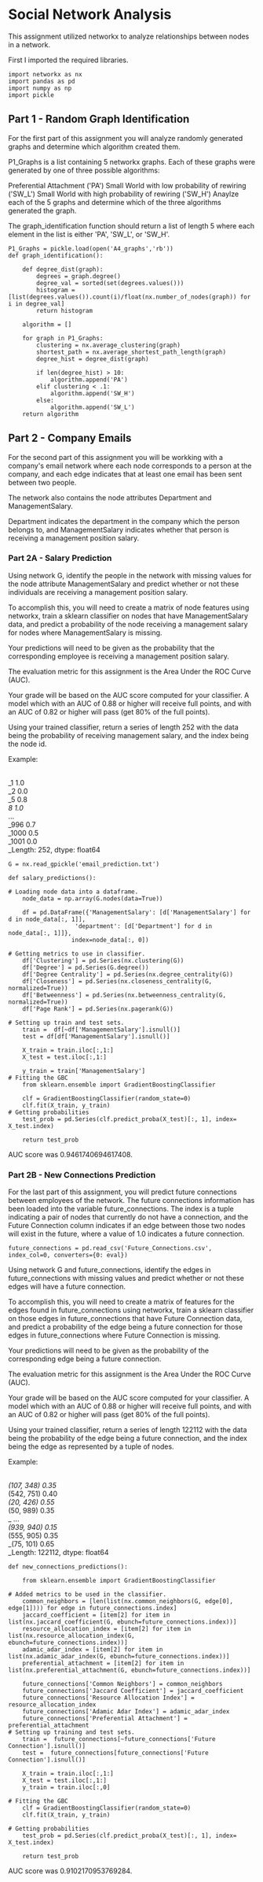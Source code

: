 # Social Network Analysis
This assignment utilized networkx to analyze relationships between nodes in a network.

First I imported the required libraries.
```
import networkx as nx
import pandas as pd
import numpy as np
import pickle
```

## Part 1 - Random Graph Identification
For the first part of this assignment you will analyze randomly generated graphs and determine which algorithm created them.

P1_Graphs is a list containing 5 networkx graphs. Each of these graphs were generated by one of three possible algorithms:

Preferential Attachment ('PA')
Small World with low probability of rewiring ('SW_L')
Small World with high probability of rewiring ('SW_H')
Anaylze each of the 5 graphs and determine which of the three algorithms generated the graph.

The graph_identification function should return a list of length 5 where each element in the list is either 'PA', 'SW_L', or 'SW_H'.
```
P1_Graphs = pickle.load(open('A4_graphs','rb')) 
def graph_identification():

    def degree_dist(graph):
        degrees = graph.degree()
        degree_val = sorted(set(degrees.values()))
        histogram = [list(degrees.values()).count(i)/float(nx.number_of_nodes(graph)) for i in degree_val]
        return histogram

    algorithm = []

    for graph in P1_Graphs:
        clustering = nx.average_clustering(graph)
        shortest_path = nx.average_shortest_path_length(graph)
        degree_hist = degree_dist(graph)

        if len(degree_hist) > 10:
            algorithm.append('PA')
        elif clustering < .1:
            algorithm.append('SW_H')
        else:
            algorithm.append('SW_L')
    return algorithm
 ```
 
## Part 2 - Company Emails
For the second part of this assignment you will be workking with a company's email network where each node corresponds to a person at the company, and each edge indicates that at least one email has been sent between two people.

The network also contains the node attributes Department and ManagementSalary.

Department indicates the department in the company which the person belongs to, and ManagementSalary indicates whether that person is receiving a management position salary.

### Part 2A - Salary Prediction
Using network G, identify the people in the network with missing values for the node attribute ManagementSalary and predict whether or not these individuals are receiving a management position salary.

To accomplish this, you will need to create a matrix of node features using networkx, train a sklearn classifier on nodes that have ManagementSalary data, and predict a probability of the node receiving a management salary for nodes where ManagementSalary is missing.

Your predictions will need to be given as the probability that the corresponding employee is receiving a management position salary.

The evaluation metric for this assignment is the Area Under the ROC Curve (AUC).

Your grade will be based on the AUC score computed for your classifier. A model which with an AUC of 0.88 or higher will receive full points, and with an AUC of 0.82 or higher will pass (get 80% of the full points).

Using your trained classifier, return a series of length 252 with the data being the probability of receiving management salary, and the index being the node id.

Example:

   </br>_1       1.0
   </br>_2       0.0
   </br>_5       0.8
   </br>_8       1.0
   </br>_    ...
   </br>_996     0.7
   </br>_1000    0.5
   </br>_1001    0.0
   </br>_Length: 252, dtype: float64
```
G = nx.read_gpickle('email_prediction.txt')

def salary_predictions():

# Loading node data into a dataframe.
    node_data = np.array(G.nodes(data=True))

    df = pd.DataFrame({'ManagementSalary': [d['ManagementSalary'] for d in node_data[:, 1]],
                   'department': [d['Department'] for d in node_data[:, 1]]},
                  index=node_data[:, 0])
                  
# Getting metrics to use in classifier.
    df['Clustering'] = pd.Series(nx.clustering(G))
    df['Degree'] = pd.Series(G.degree())
    df['Degree Centrality'] = pd.Series(nx.degree_centrality(G))
    df['Closeness'] = pd.Series(nx.closeness_centrality(G, normalized=True))
    df['Betweenness'] = pd.Series(nx.betweenness_centrality(G, normalized=True))
    df['Page Rank'] = pd.Series(nx.pagerank(G))

# Setting up train and test sets.
    train =  df[~df['ManagementSalary'].isnull()]
    test = df[df['ManagementSalary'].isnull()]

    X_train = train.iloc[:,1:]
    X_test = test.iloc[:,1:]

    y_train = train['ManagementSalary']
# Fitting the GBC
    from sklearn.ensemble import GradientBoostingClassifier

    clf = GradientBoostingClassifier(random_state=0)
    clf.fit(X_train, y_train)
# Getting probabilities
    test_prob = pd.Series(clf.predict_proba(X_test)[:, 1], index= X_test.index)

    return test_prob
```
AUC score was 0.9461740694617408.

### Part 2B - New Connections Prediction
For the last part of this assignment, you will predict future connections between employees of the network. The future connections information has been loaded into the variable future_connections. The index is a tuple indicating a pair of nodes that currently do not have a connection, and the Future Connection column indicates if an edge between those two nodes will exist in the future, where a value of 1.0 indicates a future connection.
```
future_connections = pd.read_csv('Future_Connections.csv', index_col=0, converters={0: eval})
```

Using network G and future_connections, identify the edges in future_connections with missing values and predict whether or not these edges will have a future connection.

To accomplish this, you will need to create a matrix of features for the edges found in future_connections using networkx, train a sklearn classifier on those edges in future_connections that have Future Connection data, and predict a probability of the edge being a future connection for those edges in future_connections where Future Connection is missing.

Your predictions will need to be given as the probability of the corresponding edge being a future connection.

The evaluation metric for this assignment is the Area Under the ROC Curve (AUC).

Your grade will be based on the AUC score computed for your classifier. A model which with an AUC of 0.88 or higher will receive full points, and with an AUC of 0.82 or higher will pass (get 80% of the full points).

Using your trained classifier, return a series of length 122112 with the data being the probability of the edge being a future connection, and the index being the edge as represented by a tuple of nodes.

Example:

</br>_(107, 348)    0.35
</br>_(542, 751)    0.40
</br>_(20, 426)     0.55
</br>_(50, 989)     0.35
</br>_          ...
</br>_(939, 940)    0.15
</br>_(555, 905)    0.35
</br>_(75, 101)     0.65
</br>_Length: 122112, dtype: float64
    
    
```    
def new_connections_predictions():

    from sklearn.ensemble import GradientBoostingClassifier
    
# Added metrics to be used in the classifier.
    common_neighbors = [len(list(nx.common_neighbors(G, edge[0], edge[1]))) for edge in future_connections.index]
    jaccard_coefficient = [item[2] for item in list(nx.jaccard_coefficient(G, ebunch=future_connections.index))]
    resource_allocation_index = [item[2] for item in list(nx.resource_allocation_index(G, ebunch=future_connections.index))]
    adamic_adar_index = [item[2] for item in list(nx.adamic_adar_index(G, ebunch=future_connections.index))]
    preferential_attachment = [item[2] for item in list(nx.preferential_attachment(G, ebunch=future_connections.index))]

    future_connections['Common Neighbors'] = common_neighbors
    future_connections['Jaccard Coefficient'] = jaccard_coefficient
    future_connections['Resource Allocation Index'] = resource_allocation_index
    future_connections['Adamic Adar Index'] = adamic_adar_index
    future_connections['Preferential Attachment'] = preferential_attachment
# Setting up training and test sets.
    train =  future_connections[~future_connections['Future Connection'].isnull()]
    test =  future_connections[future_connections['Future Connection'].isnull()]

    X_train = train.iloc[:,1:]
    X_test = test.iloc[:,1:]
    y_train = train.iloc[:,0]

# Fitting the GBC
    clf = GradientBoostingClassifier(random_state=0)
    clf.fit(X_train, y_train)
    
# Getting probabilities
    test_prob = pd.Series(clf.predict_proba(X_test)[:, 1], index= X_test.index)

    return test_prob
```
AUC score was 0.9102170953769284.
